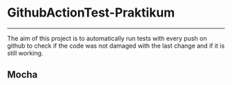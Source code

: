 # GithubActionTest-Praktikum
 -----------------------------------------------------------
The aim of this project is to automatically run tests with every push on github to check if the code was not damaged with the last change and if it is still working.

## Mocha
